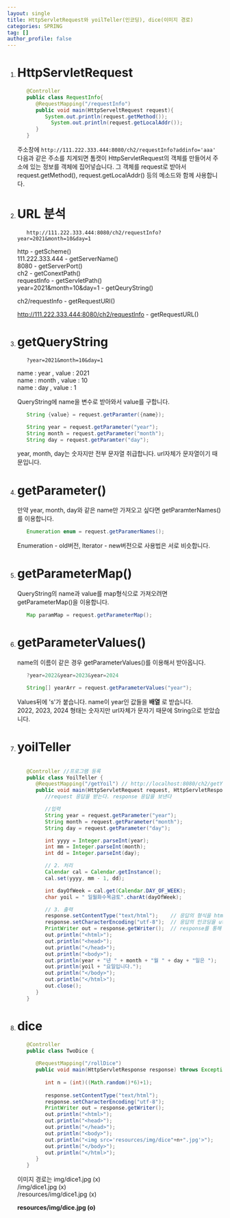 ```yaml
---
layout: single
title: HttpServletRequest와 yoilTeller(인코딩), dice(이미지 경로)
categories: SPRING
tag: []
author_profile: false
---
```


1. # HttpServletRequest

   ```java
      @Controller
      public class RequestInfo{
         @RequestMapping("/requestInfo")
         public void main(HttpServeltRequest request){
            System.out.println(request.getMethod());
		      System.out.println(request.getLocalAddr());
         }
      }
   ```   

   주소창에 `http://111.222.333.444:8080/ch2/requestInfo?addinfo='aaa'` 다음과 같은 주소를 치게되면 톰캣이 HttpServletRequest의 객체를 만들어서 주소에 있는 정보를 객체에 집어넣습니다. 그 객체를 request로 받아서 request.getMethod(), request.getLocalAddr() 등의 메소드와 함께 사용합니다. 

1. # URL 분석

   ```
      http://111.222.333.444:8080/ch2/requestInfo?year=2021&month=10&day=1
   ```   
   http - getScheme()   
   111.222.333.444 - getServerName()   
   8080 - getServerPort()   
   ch2 - getConextPath()   
   requestInfo - getServletPath()   
   year=2021&month=10&day=1 - getQeuryString()   

   ch2/requestInfo - getRequestURI()   

   http://111.222.333.444:8080/ch2/requestInfo - getRequestURL()   

1. # getQueryString
   ```
      ?year=2021&month=10&day=1   
   ```   
   name : year , value : 2021   
   name : month , value : 10   
   name : day , value : 1   

   QueryString에 name을 변수로 받아와서 value를 구합니다.   
   ```java
      String {value} = request.getParamter({name});

      String year = request.getParameter("year");
      String month = request.getParameter("month");
      String day = request.getParamter("day");
   ```   
   year, month, day는 숫자지만 전부 문자열 취급합니다. url자체가 문자열이기 때문입니다.   

1. # getParameter()
   만약 year, month, day와 같은 name만 가져오고 싶다면 getParamterNames()를 이용합니다.   
   ```java
      Enumeration enum = request.getParamerNames();
   ```   
   Enumeration - old버전, Iterator - new버전으로 사용법은 서로 비슷합니다.   

1. # getParameterMap()
   QueryString의 name과 value를 map형식으로 가져오려면 getParameterMap()을 이용합니다.   
   ```java
      Map paramMap = request.getParameterMap();
   ```   

1. # getParameterValues()
   name의 이름이 같은 경우 getParameterValues()를 이용해서 받아옵니다.   
   
   ```java
      ?year=2022&year=2023&year=2024

      String[] yearArr = request.getParameterValues("year");
   ```   
   Values뒤에 's'가 붙습니다. name이 year인 값들을 __배열__ 로 받습니다.   
   2022, 2023, 2024 형태는 숫자지만 url자체가 문자기 때문에 String으로 받았습니다.   

1. # yoilTeller
   ```java

      @Controller //프로그램 등록
      public class YoilTeller {
         @RequestMapping("/getYoil") // http://localhost:8080/ch2/getYoil?year=2021&month=10&day=1
         public void main(HttpServletRequest request, HttpServletResponse response) throws IOException {
            //request 응답을 받는다. response 응답을 보낸다

            //입력
            String year = request.getParameter("year");
            String month = request.getParameter("month");
            String day = request.getParameter("day");

            int yyyy = Integer.parseInt(year);
            int mm = Integer.parseInt(month);
            int dd = Integer.parseInt(day);

            // 2. 처리
            Calendar cal = Calendar.getInstance();
            cal.set(yyyy, mm - 1, dd);

            int dayOfWeek = cal.get(Calendar.DAY_OF_WEEK);
            char yoil = " 일월화수목금토".charAt(dayOfWeek);

            // 3. 출력
            response.setContentType("text/html");    // 응답의 형식을 html로 지정
            response.setCharacterEncoding("utf-8");  // 응답의 인코딩을 utf-8로 지정, 인코딩이 없으면 한글이 깨짐
            PrintWriter out = response.getWriter();  // response를 통해 브라우저로의 출력 스트림(out)을 얻는다.
            out.println("<html>");
            out.println("<head>");
            out.println("</head>");
            out.println("<body>");
            out.println(year + "년 " + month + "월 " + day + "일은 ");
            out.println(yoil + "요일입니다.");
            out.println("</body>");
            out.println("</html>");
            out.close();   
         }
      }
   ```   

1. # dice
   ```java
      @Controller
      public class TwoDice {
         
         @RequestMapping("/rollDice")
         public void main(HttpServletResponse response) throws Exception {
            
            int n = (int)((Math.random()*6)+1);
            
            response.setContentType("text/html");
            response.setCharacterEncoding("utf-8");
            PrintWriter out = response.getWriter();
            out.println("<html>");
            out.println("<head>");
            out.println("</head>");
            out.println("<body>");
            out.println("<img src='resources/img/dice"+n+".jpg'>"); 
            out.println("</body>");
            out.println("</html>");
         }
      }
   ```   
   이미지 경로는 
   img/dice1.jpg (x)   
   /img/dice1.jpg (x)   
   /resources/img/dice1.jpg (x)   
   
   __resources/img/dice.jpg (o)__   

